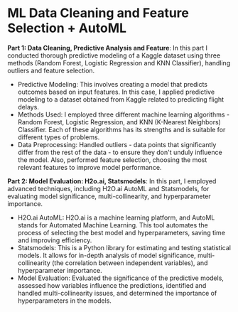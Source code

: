 # ML Data Cleaning and Feature Selection + AutoML

<b> Part 1: Data Cleaning, Predictive Analysis and Feature</b>: In this part I conducted thorough predictive modeling of a Kaggle dataset using three methods (Random Forest, Logistic
Regression and KNN Classifier), handling outliers and feature selection.

- Predictive Modeling: This involves creating a model that predicts outcomes based on input features. In this case, I applied predictive modeling to a dataset obtained from Kaggle related to predicting flight delays.
- Methods Used: I employed three different machine learning algorithms - Random Forest, Logistic Regression, and KNN (K-Nearest Neighbors) Classifier. Each of these algorithms has its strengths and is suitable for different types of problems.
- Data Preprocessing: Handled outliers - data points that significantly differ from the rest of the data - to ensure they don't unduly influence the model. Also, performed feature selection, choosing the most relevant features to improve model performance.

<b> Part 2: Model Evaluation: H2o.ai, Statsmodels</b>: In this part, I employed advanced techniques, including H2O.ai AutoML and Statsmodels, for evaluating model significance, multi-collinearity, and hyperparameter importance.

- H2O.ai AutoML: H2O.ai is a machine learning platform, and AutoML stands for Automated Machine Learning. This tool automates the process of selecting the best model and hyperparameters, saving time and improving efficiency.
- Statsmodels: This is a Python library for estimating and testing statistical models. It allows for in-depth analysis of model significance, multi-collinearity (the correlation between independent variables), and hyperparameter importance.
- Model Evaluation: Evaluated the significance of the predictive models, assessed how variables influence the predictions, identified and handled multi-collinearity issues, and determined the importance of hyperparameters in the models.
